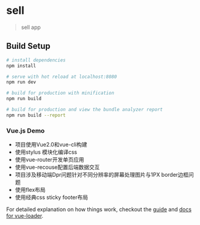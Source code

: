 # sell

> sell app

## Build Setup

``` bash
# install dependencies
npm install

# serve with hot reload at localhost:8080
npm run dev

# build for production with minification
npm run build

# build for production and view the bundle analyzer report
npm run build --report
```

###  Vue.js Demo
* 项目使用Vue2.0和vue-cli构建
* 使用stylus 模块化编译css
* 使用vue-router开发单页应用
* 使用vue-recouse配置后端数据交互
* 项目涉及移动端Dpr问题针对不同分辨率的屏幕处理图片与1PX border边框问题
* 使用flex布局
* 使用经典css sticky footer布局


For detailed explanation on how things work, checkout the [guide](http://vuejs-templates.github.io/webpack/) and [docs for vue-loader](http://vuejs.github.io/vue-loader).
